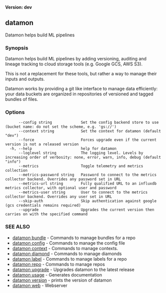 **Version: dev**

## datamon

Datamon helps build ML pipelines

### Synopsis

Datamon helps build ML pipelines by adding versioning, auditing and lineage tracking to cloud storage tools
(e.g. Google GCS, AWS S3).

This is not a replacement for these tools, but rather a way to manage their inputs and outputs.

Datamon works by providing a git like interface to manage data efficiently:
your data buckets are organized in repositories of versioned and tagged bundles of files.


### Options

```
      --config string             Set the config backend store to use (bucket name: do not set the scheme, e.g. 'gs://')
      --context string            Set the context for datamon (default "dev")
      --force                     Forces upgrade even if the current version is not a released version
  -h, --help                      help for datamon
      --loglevel string           The logging level. Levels by increasing order of verbosity: none, error, warn, info, debug (default "info")
      --metrics                   Toggle telemetry and metrics collection
      --metrics-password string   Password to connect to the metrics collector backend. Overrides any password set in URL
      --metrics-url string        Fully qualified URL to an influxdb metrics collector, with optional user and password
      --metrics-user string       User to connect to the metrics collector backend. Overrides any user set in URL
      --skip-auth                 Skip authentication against google (gcs credentials remains required)
      --upgrade                   Upgrades the current version then carries on with the specified command
```

### SEE ALSO

* [datamon bundle](datamon_bundle.md)	 - Commands to manage bundles for a repo
* [datamon config](datamon_config.md)	 - Commands to manage the config file
* [datamon context](datamon_context.md)	 - Commands to manage contexts.
* [datamon diamond](datamon_diamond.md)	 - Commands to manage diamonds
* [datamon label](datamon_label.md)	 - Commands to manage labels for a repo
* [datamon repo](datamon_repo.md)	 - Commands to manage repos
* [datamon upgrade](datamon_upgrade.md)	 - Upgrades datamon to the latest release
* [datamon usage](datamon_usage.md)	 - Generates documentation
* [datamon version](datamon_version.md)	 - prints the version of datamon
* [datamon web](datamon_web.md)	 - Webserver

